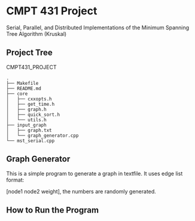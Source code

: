 # CMPT 431 Project

Serial, Parallel, and Distributed Implementations of the Minimum Spanning Tree Algorithm (Kruskal)

## Project Tree

CMPT431_PROJECT

```
.
├── Makefile
├── README.md
├── core
│   ├── cxxopts.h
│   ├── get_time.h
│   ├── graph.h
│   ├── quick_sort.h
│   └── utils.h
├── input_graph
│   ├── graph.txt
│   └── graph_generator.cpp
└── mst_serial.cpp

```

## Graph Generator

This is a simple program to generate a graph in textfile. It uses edge list format:

[node1 node2 weight], the numbers are randomly generated.

## How to Run the Program
